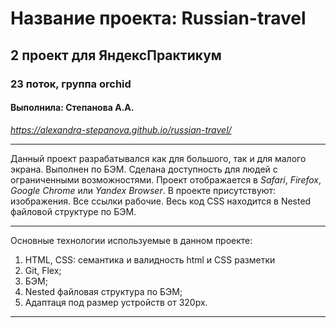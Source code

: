 # Название проекта: __Russian-travel__
## 2 проект для ЯндексПрактикум
### 23 поток, группа orchid
#### Выполнила: Степанова А.А.

_https://alexandra-stepanova.github.io/russian-travel/_
___________________________
Данный проект разрабатывался как для большого, так и для малого экрана. Выполнен по БЭМ. Сделана доступность для людей с ограниченными возможностями.
Проект отображается в _Safari_, _Firefox_, _Google Chrome_ или _Yandex Browser_. В проекте присутствуют: изображения. Все ссылки рабочие. Весь код CSS находится в Nested файловой структуре по БЭМ.
___________________________
Основные технологии используемые в данном проекте:
1. HTML, CSS:
   семантика и валидность html и CSS разметки
2. Git, Flex;
3. БЭМ;
4. Nested файловая структура по БЭМ;
5. Адаптаця под размер устройств от 320px.

___________________________
